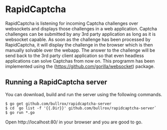 # RapidCaptcha

RapidCaptcha is listening for incoming Captcha challenges over websockets and displays those challenges in a  web application. Captcha challenges can be submitted by any 3rd party application as long as it is websocket capable. As soon as the challenge has been processed by RapidCaptcha, it will display the challenge in the browser which is then manually solvable over the webapp. The answer to the challenge will be send back to the 3rd party client
application so that even headless applications can solve Captchas from now on. This programm has been implemented using the (https://github.com/gorilla/websocket) package.

## Running a RapidCaptcha server

You can download, build and run the server
using the following commands.

    $ go get github.com/bullrox/rapidcaptcha-server
    $ cd `go list -f '{{.Dir}}' github.com/bullrox/rapidcaptcha-server`
    $ go run *.go

Open http://localhost:80/ in your browser and you are good to go.